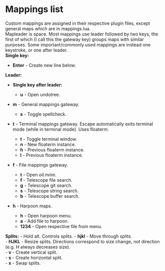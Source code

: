 # Mappings list  
Custom mappings are assigned in their respective plugin files, except general maps which are in mappings.lua.  
Mapleader is space. Most mappings use leader followed by two keys, the first of which (I call this the gateway key) groups maps with similar purposes. Some important/commonly used mappings are instead one keystroke, or one after leader.  
**Single key:**  
- **Enter** - Create new line below.  
  
**Leader:**  
- **Single key after leader:**  
	- **u** - Open undotree.  
  
- **m** - General mappings gateway.  
	- **s** - Toggle spellcheck.  
  
- **t** - Terminal mappings gateway. Escape automatically exits terminal mode (while in terminal mode). Uses floaterm.  
	- **t** - Toggle terminal window.  
	- **n** - New floaterm instance.  
	- **h** - Previous floaterm instance.  
	- **l** - Previous floaterm instance.  
  
- **f** - File mappings gateway.  
	- **t** - Open oil.nvim.  
	- **f** - Telescope file search.  
	- **g** - Telescope git search.  
	- **s** - Telescope string search.  
	- **b** - Telescope buffer search.  
  
- **h** - Harpoon maps.  
	- **h** - Open harpoon menu.  
	- **a** - Add file to harpoon.  
	- **1234** - Open respective file from menu.  
  
**Splits:** - Hold alt. Controls splits.
	- **hjkl** - Move through splits.  
	- **HJKL** - Resize splits. Directions correspond to size change, not direction (e.g. H always decreases size).  
	- **v** - Create vertical split.  
	- **s** - Create horizontal split.  
	- **x** - Swap splits.  

